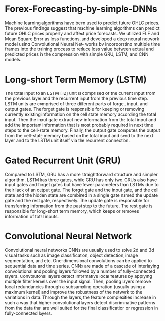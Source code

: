 # Forex-Forecasting-by-simple-DNNs
Machine learning algorithms have been used to predict future OHLC prices. The previous findings suggest that machine learning algorithms can predict future OHLC prices properly and affect price forecasts. We utilized FLF and Mean Square Error as loss functions, and developed a deep neural network model using Convolutional Neural Net-
works by incorporating multiple time frames into the training process to reduce loss value between actual and predicted prices in the compression with simple GRU, LSTM, and CNN models. 

# Long-short Term Memory (LSTM)
The total input to an LSTM [12] unit is comprised of the current input from the previous layer and the recurrent input from the previous time step. LSTM units are comprised of three different parts of forget, input, and output gates. The forget gate is responsible for keeping or removing currently existing information on the cell state memory according the total input. Then the input gate extract new information from the total input and add the important information that is most probably required
in next time steps to the cell-state memory. Finally, the output gate computes the output from the cell-state memory based on the total input and send to the next layer and to the LSTM unit itself via the recurrent connection.

# Gated Recurrent Unit (GRU)
Compared to LSTM, GRU has a more straightforward structure and simpler algorithm. LSTM has three gates, while GRU has only two. GRUs also have input gates and forget gates but have fewer parameters than LSTMs due to their lack of an output gate. The forget gate and the input gate, and the cell state and the hidden state are combined in a single gate named the update gate and the rest gate, respectively. The update gate is responsible for transferring information from the past step to the future. The rest gate is responsible for long-short term memory, which keeps or removes information of total inputs.

# Convolutional Neural Network
Convolutional neural networks CNNs are usually used to solve 2d and 3d visual tasks such as image classification, object detection, image segmentation, and etc. One-dimensional convolutions can be applied to sequential data and time series. CNNs are made of a cascade of interlaying convolutional and pooling layers followed by a number of fully-connected layers. Convolutonal layers detect informative local features by applying multiple filter kernels over the input signal. Then, pooling layers remove local redundancies through a subsampling operation (usually using a maximum kernel) and improve the robustness of the network to the variations in data. Through the layers, the feature complexities increase in such a way that higher convolutional layers detect discriminative patterns from the data that are well suited for the final classification or regression in fully-connected layers. 
